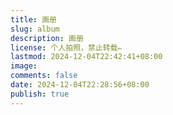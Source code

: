 ```yaml
---
title: 画册
slug: album
description: 画册
license: 个人拍照，禁止转载✏️
lastmod: 2024-12-04T22:42:41+08:00
image: 
comments: false
date: 2024-12-04T22:28:56+08:00
publish: true
---
```

